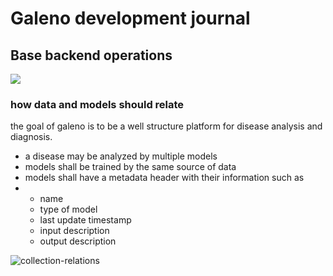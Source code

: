# Galeno development journal



## Base backend operations

![](/home/gabriel/Desktop/projetos2024/galeno/doc/img/Untitled(3).png)

### how data and models should relate

the goal of galeno is to be a well structure platform for disease analysis and diagnosis.

- a disease may be analyzed by multiple models
- models shall be trained by the same source of data
- models shall have a metadata header with their information such as 
- - name
  - type of model
  - last update timestamp
  - input description
  - output description

![collection-relations](/home/gabriel/Downloads/collection-relations.png)